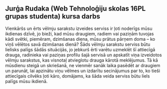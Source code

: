 ## Jurģa Rudaka (Web Tehnoloģiju skolas 16PL grupas studenta) kursa darbs

Vienkāršs un ērts vēlmju sarakstu izveides serviss ir ļoti noderīgs mūsu ikdienas dzīvē, jo bieži, kad mūsu draugiem, radiem vai paziņām tuvojas kādi svētki, piemēram, dzimšanas diena, mūsu prātus pārņem doma – ko viņš vēlētos savā dzimšanas dienā? Šāds vēlmju sarakstu serviss būtu lielisks palīgs šādās situācijās, jo jebkurš ērti varētu uzmeklēt šī attiecīgā drauga, radinieka vai paziņas profilu šajā servisā un apskatīt viņa izveidotos vēlmju sarakstus, kas visnotaļ atvieglotu drauga kārotā meklējumus.
Tā kā mūsdienu steigā un skriešanā, ne vienmēr sanāk laika pasēdēt ar draugiem un parunāt, lai  apzinātu viņu vēlmes un izdarītu secinājumus par to, ko tieši attiecīgais cilvēks ļoti kāro, domājams, ka šāda veida serviss būtu liels palīgs mūsu ikdienā.